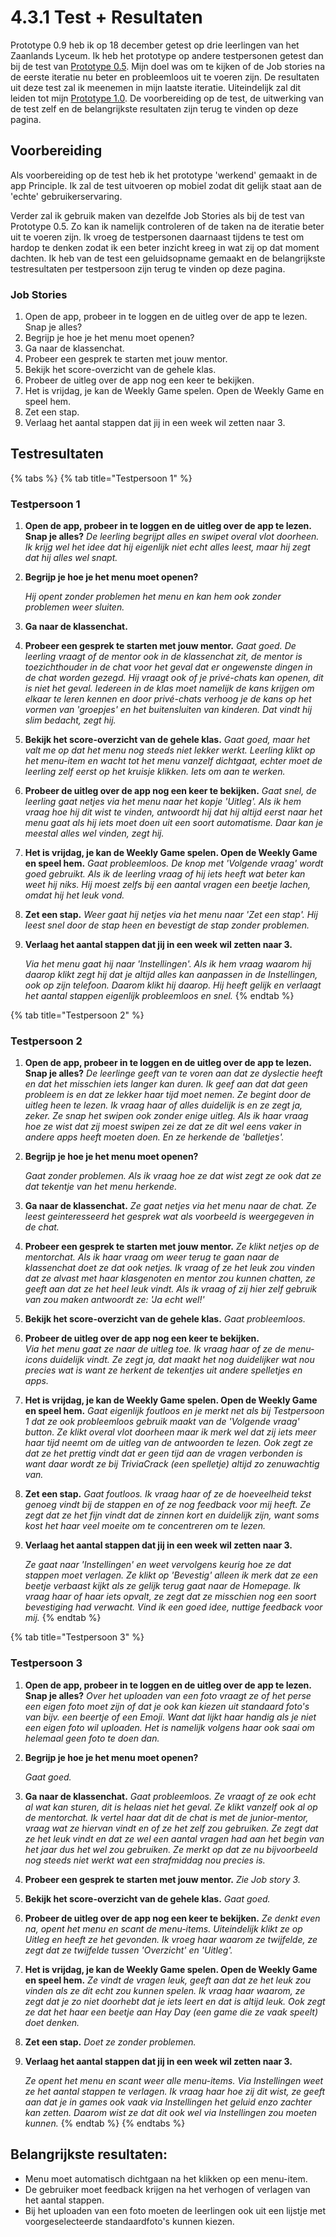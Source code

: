 # 4.3.1 Test + Resultaten

Prototype 0.9 heb ik op 18 december getest op drie leerlingen van het Zaanlands Lyceum. Ik heb het prototype op andere testpersonen getest dan bij de test van [Prototype 0.5](../prototype-0.5/). Mijn doel was om te kijken of de Job stories na de eerste iteratie nu beter en probleemloos uit te voeren zijn. De resultaten uit deze test zal ik meenemen in mijn laatste iteratie. Uiteindelijk zal dit leiden tot mijn [Prototype 1.0](../../5.-validatie/5.1-prototype-1.0/). De voorbereiding op de test, de uitwerking van de test zelf en de belangrijkste resultaten zijn terug te vinden op deze pagina.

## Voorbereiding <a id="voorbereiding"></a>

Als voorbereiding op de test heb ik het prototype 'werkend' gemaakt in de app Principle. Ik zal de test uitvoeren op mobiel zodat dit gelijk staat aan de 'echte' gebruikerservaring.

Verder zal ik gebruik maken van dezelfde Job Stories als bij de test van Prototype 0.5. Zo kan ik namelijk controleren of de taken na de iteratie beter uit te voeren zijn. Ik vroeg de testpersonen daarnaast tijdens te test om hardop te denken zodat ik een beter inzicht kreeg in wat zij op dat moment dachten. Ik heb van de test een geluidsopname gemaakt en de belangrijkste testresultaten per testpersoon zijn terug te vinden op deze pagina. 

### Job Stories  <a id="job-stories"></a>

1. Open de app, probeer in te loggen en de uitleg over de app te lezen. Snap je alles?
2. Begrijp je hoe je het menu moet openen?
3. Ga naar de klassenchat.
4. Probeer een gesprek te starten met jouw mentor.
5. Bekijk het score-overzicht van de gehele klas.
6. Probeer de uitleg over de app nog een keer te bekijken.
7. Het is vrijdag, je kan de Weekly Game spelen. Open de Weekly Game en speel hem.
8. Zet een stap. 
9. Verlaag het aantal stappen dat jij in een week wil zetten naar 3.

## Testresultaten

{% tabs %}
{% tab title="Testpersoon 1" %}
### Testpersoon 1

1. **Open de app, probeer in te loggen en de uitleg over de app te lezen. Snap je alles?** _De leerling begrijpt alles en swipet overal vlot doorheen. Ik krijg wel het idee dat hij eigenlijk niet echt alles leest, maar hij zegt dat hij alles wel snapt._  
2. **Begrijp je hoe je het menu moet openen?**

   _Hij opent zonder problemen het menu en kan hem ook zonder problemen weer sluiten._   

3. **Ga naar de klassenchat.**
4. **Probeer een gesprek te starten met jouw mentor.** _Gaat goed. De leerling vraagt of de mentor ook in de klassenchat zit, de mentor is toezichthouder in de chat voor het geval dat er ongewenste dingen in de chat worden gezegd. Hij vraagt ook of je privé-chats kan openen, dit is niet het geval. Iedereen in de klas moet namelijk de kans krijgen om elkaar te leren kennen en door privé-chats verhoog je de kans op het vormen van 'groepjes' en het buitensluiten van kinderen. Dat vindt hij slim bedacht, zegt hij._  
5. **Bekijk het score-overzicht van de gehele klas.** _Gaat goed, maar het valt me op dat het menu nog steeds niet lekker werkt. Leerling klikt op het menu-item en wacht tot het menu vanzelf dichtgaat, echter moet de leerling zelf eerst op het kruisje klikken. Iets om aan te werken._  
6. **Probeer de uitleg over de app nog een keer te bekijken.** _Gaat snel, de leerling gaat netjes via het menu naar het kopje 'Uitleg'. Als ik hem vraag hoe hij dit wist te vinden, antwoordt hij dat hij altijd eerst naar het menu gaat als hij iets moet doen uit een soort automatisme. Daar kan je meestal alles wel vinden, zegt hij._ 
7. **Het is vrijdag, je kan de Weekly Game spelen. Open de Weekly Game en speel hem.** _Gaat probleemloos. De knop met 'Volgende vraag' wordt goed gebruikt. Als ik de leerling vraag of hij iets heeft wat beter kan weet hij niks. Hij moest zelfs bij een aantal vragen een beetje lachen, omdat hij het leuk vond._  
8. **Zet een stap.** _Weer gaat hij netjes via het menu naar 'Zet een stap'. Hij leest snel door de stap heen en bevestigt de stap zonder problemen._  
9. **Verlaag het aantal stappen dat jij in een week wil zetten naar 3.** 

   _Via het menu gaat hij naar 'Instellingen'. Als ik hem vraag waarom hij daarop klikt zegt hij dat je altijd alles kan aanpassen in de Instellingen, ook op zijn telefoon. Daarom klikt hij daarop. Hij heeft gelijk en verlaagt het aantal stappen eigenlijk probleemloos en snel._
{% endtab %}

{% tab title="Testpersoon 2" %}
### **Testpersoon 2**

1. **Open de app, probeer in te loggen en de uitleg over de app te lezen. Snap je alles?** _De leerlinge geeft van te voren aan dat ze dyslectie heeft en dat het misschien iets langer kan duren. Ik geef aan dat dat geen probleem is en dat ze lekker haar tijd moet nemen. Ze begint door de uitleg heen te lezen. Ik vraag haar of alles duidelijk is en ze zegt ja, zeker. Ze snap het swipen ook zonder enige uitleg. Als ik haar vraag hoe ze wist dat zij moest swipen zei ze dat ze dit wel eens vaker in andere apps heeft moeten doen. En ze herkende de 'balletjes'._  
2. **Begrijp je hoe je het menu moet openen?**

   _Gaat zonder problemen. Als ik vraag hoe ze dat wist zegt ze ook dat ze dat tekentje van het menu herkende._   

3. **Ga naar de klassenchat.** _Ze gaat netjes via het menu naar de chat. Ze leest geinteresseerd het gesprek wat als voorbeeld is weergegeven in de chat._  
4. **Probeer een gesprek te starten met jouw mentor.** _Ze klikt netjes op de mentorchat. Als ik haar vraag om weer terug te gaan naar de klassenchat doet ze dat ook netjes. Ik vraag of ze het leuk zou vinden dat ze alvast met haar klasgenoten en mentor zou kunnen chatten, ze geeft aan dat ze het heel leuk vindt. Als ik vraag of zij hier zelf gebruik van zou maken antwoordt ze: 'Ja echt wel!'_ 
5. **Bekijk het score-overzicht van de gehele klas.** _Gaat probleemloos._ 
6. **Probeer de uitleg over de app nog een keer te bekijken.**  
   _Via het menu gaat ze naar de uitleg toe. Ik vraag haar of ze de menu-icons duidelijk vindt. Ze zegt ja, dat maakt het nog duidelijker wat nou precies wat is want ze herkent de tekentjes uit andere spelletjes en apps._ 

7. **Het is vrijdag, je kan de Weekly Game spelen. Open de Weekly Game en speel hem.** _Gaat eigenlijk foutloos en je merkt net als bij Testpersoon 1 dat ze ook probleemloos gebruik maakt van de 'Volgende vraag' button. Ze klikt overal vlot doorheen maar ik merk wel dat zij iets meer haar tijd neemt om de uitleg van de antwoorden te lezen. Ook zegt ze dat ze het prettig vindt dat er geen tijd aan de vragen verbonden is want daar wordt ze bij TriviaCrack \(een spelletje\) altijd zo zenuwachtig van._  
8. **Zet een stap.** _Gaat foutloos. Ik vraag haar of ze de hoeveelheid tekst genoeg vindt bij de stappen en of ze nog feedback voor mij heeft. Ze zegt dat ze het fijn vindt dat de zinnen kort en duidelijk zijn, want soms kost het haar veel moeite om te concentreren om te lezen._  
9. **Verlaag het aantal stappen dat jij in een week wil zetten naar 3.** 

   _Ze gaat naar 'Instellingen' en weet vervolgens keurig hoe ze dat stappen moet verlagen. Ze klikt op 'Bevestig' alleen ik merk dat ze een beetje verbaast kijkt als ze gelijk terug gaat naar de Homepage. Ik vraag haar of haar iets opvalt, ze zegt dat ze misschien nog een soort bevestiging had verwacht. Vind ik een goed idee, nuttige feedback voor mij._ 
{% endtab %}

{% tab title="Testpersoon 3" %}
### **Testpersoon 3**

1. **Open de app, probeer in te loggen en de uitleg over de app te lezen. Snap je alles?** _Over het uploaden van een foto vraagt ze of het perse een eigen foto moet zijn of dat je ook kan kiezen uit standaard foto's van bijv. een beertje of een Emoji. Want dat lijkt haar handig als je niet een eigen foto wil uploaden. Het is namelijk volgens haar ook saai om helemaal geen foto te doen dan._ 
2. **Begrijp je hoe je het menu moet openen?**

   _Gaat goed._   

3. **Ga naar de klassenchat.** _Gaat probleemloos. Ze vraagt of ze ook echt al wat kan sturen, dit is helaas niet het geval. Ze klikt vanzelf ook al op de mentorchat. Ik vertel haar dat dit de chat is met de junior-mentor, vraag wat ze hiervan vindt en of ze het zelf zou gebruiken. Ze zegt dat ze het leuk vindt en dat ze wel een aantal vragen had aan het begin van het jaar dus het wel zou gebruiken. Ze merkt op dat ze nu bijvoorbeeld nog steeds niet werkt wat een strafmiddag nou precies is._ 
4. **Probeer een gesprek te starten met jouw mentor.** _Zie Job story 3._  
5. **Bekijk het score-overzicht van de gehele klas.** _Gaat goed._ 
6. **Probeer de uitleg over de app nog een keer te bekijken.** _Ze denkt even na, opent het menu en scant de menu-items. Uiteindelijk klikt ze op Uitleg en heeft ze het gevonden. Ik vroeg haar waarom ze twijfelde, ze zegt dat ze twijfelde tussen 'Overzicht' en 'Uitleg'._  
7. **Het is vrijdag, je kan de Weekly Game spelen. Open de Weekly Game en speel hem.** _Ze vindt de vragen leuk, geeft aan dat ze het leuk zou vinden als ze dit echt zou kunnen spelen. Ik vraag haar waarom, ze zegt dat je zo niet doorhebt dat je iets leert en dat is altijd leuk. Ook zegt ze dat het haar een beetje aan Hay Day \(een game die ze vaak speelt\) doet denken._  
8. **Zet een stap.** _Doet ze zonder problemen._  
9. **Verlaag het aantal stappen dat jij in een week wil zetten naar 3.** 

   _Ze opent het menu en scant weer alle menu-items. Via Instellingen weet ze het aantal stappen te verlagen. Ik vraag haar hoe zij dit wist, ze geeft aan dat je in games ook vaak via Instellingen het geluid enzo zachter kan zetten. Daarom wist ze dat dit ook wel via Instellingen zou moeten kunnen._ 
{% endtab %}
{% endtabs %}

## Belangrijkste resultaten:

* Menu moet automatisch dichtgaan na het klikken op een menu-item.
* De gebruiker moet feedback krijgen na het verhogen of verlagen van het aantal stappen. 
* Bij het uploaden van een foto moeten de leerlingen ook uit een lijstje met voorgeselecteerde standaardfoto's kunnen kiezen. 

